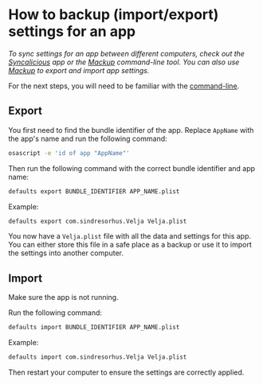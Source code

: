 # How to backup (import/export) settings for an app

*To sync settings for an app between different computers, check out the [Syncalicious](https://github.com/zenangst/Syncalicious) app or the [Mackup](https://github.com/lra/mackup) command-line tool. You can also use [Mackup](https://github.com/lra/mackup) to export and import app settings.*

For the next steps, you will need to be familiar with the [command-line](https://macpaw.com/how-to/use-terminal-on-mac).

## Export

You first need to find the bundle identifier of the app. Replace `AppName` with the app's name and run the following command:

```sh
osascript -e 'id of app "AppName"'
```

Then run the following command with the correct bundle identifier and app name:

```sh
defaults export BUNDLE_IDENTIFIER APP_NAME.plist
```

Example:

```sh
defaults export com.sindresorhus.Velja Velja.plist
```

You now have a `Velja.plist` file with all the data and settings for this app. You can either store this file in a safe place as a backup or use it to import the settings into another computer.

## Import

Make sure the app is not running.

Run the following command:

```sh
defaults import BUNDLE_IDENTIFIER APP_NAME.plist
```

Example:

```sh
defaults import com.sindresorhus.Velja Velja.plist
```

Then restart your computer to ensure the settings are correctly applied.
